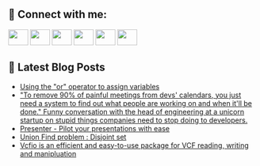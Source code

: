 ## 🔎 Connect with me:
[<img height="32" width="40" src="https://cdn.jsdelivr.net/npm/simple-icons@v5/icons/telegram.svg" />](https://t.me/bullbesh)
[<img height="32" width="40" src="https://cdn.jsdelivr.net/npm/simple-icons@v5/icons/vk.svg" />](https://vk.com/bullbesh)
[<img height="32" width="40" src="https://cdn.jsdelivr.net/npm/simple-icons@v5/icons/twitter.svg" />](https://twitter.com/bullbesh1)
[<img height="32" width="40" src="https://cdn.jsdelivr.net/npm/simple-icons@v5/icons/instagram.svg" />](https://www.instagram.com/bullbesh)
[<img height="32" width="40" src="https://cdn.jsdelivr.net/npm/simple-icons@v5/icons/reddit.svg" />](https://www.reddit.com/user/bullbesh)
[<img height="32" width="40" src="https://cdn.jsdelivr.net/npm/simple-icons@v5/icons/youtube.svg" />](https://www.youtube.com/channel/UCtfjRs6uzgq5mfm8S06WTcg)

## 📕 Latest Blog Posts
<!-- BLOG-POST-LIST:START -->
- [Using the &quot;or&quot; operator to assign variables](https://www.reddit.com/r/Python/comments/v8ee4a/using_the_or_operator_to_assign_variables/)
- [&quot;To remove 90% of painful meetings from devs&#39; calendars, you just need a system to find out what people are working on and when it&#39;ll be done.&quot; Funny conversation with the head of engineering at a unicorn startup on stupid things companies need to stop doing to developers.](https://www.reddit.com/r/Python/comments/v8eb4n/to_remove_90_of_painful_meetings_from_devs/)
- [Presenter - Pilot your presentations with ease](https://www.reddit.com/r/Python/comments/v8dc3j/presenter_pilot_your_presentations_with_ease/)
- [Union Find problem : Disjoint set](https://www.reddit.com/r/Python/comments/v8bzvk/union_find_problem_disjoint_set/)
- [Vcfio is an efficient and easy-to-use package for VCF reading, writing and manipluation](https://www.reddit.com/r/Python/comments/v8ajj4/vcfio_is_an_efficient_and_easytouse_package_for/)
<!-- BLOG-POST-LIST:END -->
